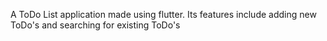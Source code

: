 A ToDo List application made using flutter. Its features include adding new ToDo's and searching for existing ToDo's
